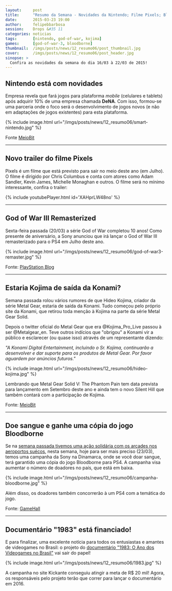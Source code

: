 ```yaml
---
layout:     post
title:      "Resumo da Semana - Novidades da Nintendo; Filme Pixels; Bloodborne; Hideo Kojima; God of War e mais.. "
date:       2015-03-23 19:00
author:     felipebbarbosa
session:    Drops &#35 11
categories: noticias
tags:       [nintendo, god-of-war, kojima]
games:      [god-of-war-3, bloodborne]
thumbnail:  /imgs/posts/news/12_resumo06/post_thumbnail.jpg
cover:      /imgs/posts/news/12_resumo06/post_header.jpg
sinopse: >
  Confira as novidades da semana do dia 16/03 à 22/03 de 2015!
---
```

## Nintendo está com novidades

Empresa revela que fará jogos para plataforma *mobile* (celulares e tablets) após adquirir 10% de uma empresa chamada **DeNA**. Com isso, formou-se uma parceria onde o foco será o desenvolvimento de jogos novos (e não em adaptações de jogos existentes) para esta plataforma.

{% include image.html url="/imgs/posts/news/12_resumo06/smart-nintendo.jpg" %}

Fonte [MeioBit](http://meiobit.com/312308/nintendo-se-rende-aos-smartphones-e-anuncia-novo-console/)

---

## Novo trailer do filme Pixels

Pixels é um filme que está previsto para sair no meio deste ano (em Julho). O filme é dirigido por Chris Columbus e conta com atores como Adam Sandler, Kevin James, Michelle Monaghan e outros. O filme será no mínimo interessante, confira o trailer:

{% include youtubePlayer.html id='XAHprLW48no' %}

---

## God of War III Remasterized

Sexta-feira passada (20/03) a série God of War completou 10 anos! Como presente de aniversário, a Sony anunciou que irá lançar o God of War III remasterizado para o PS4 em Julho deste ano.

{% include image.html url="/imgs/posts/news/12_resumo06/god-of-war3-remaster.jpg" %}

Fonte: [PlayStation Blog](http://blog.br.playstation.com/2015/03/20/god-of-war-iii-remastered-ps4-lanca-em-14-de-julho/)

---

## Estaria Kojima de saída da Konami?

Semana passada rolou vários rumores de que Hideo Kojima, criador da série Metal Gear, estaria de saída da Konami. Tudo começou pelo próprio site da Konami, que retirou toda menção à Kojima na parte da série Metal Gear Solid.

Depois o twitter oficial do Metal Gear que era @Kojima_Pro_Live passou à ser @Metalgear_en. Teve outros indícios que "obrigou" a Konami vir a público e esclarecer (ou quase isso) através de um representante dizendo:

*"A Konami Digital Entertainment, incluindo o Sr. Kojima, continuarão a desenvolver e dar suporte para os produtos de Metal Gear. Por favor aguardem por anúncios futuros."*

{% include image.html url="/imgs/posts/news/12_resumo06/hideo-kojima.jpg" %}

Lembrando que Metal Gear Solid V: The Phantom Pain tem data prevista para lançamento em Setembro deste ano e ainda tem o novo Silent Hill que também contará com a participação de Kojima.

Fonte: [MeioBit](http://meiobit.com/312532/hideo-kojima-estaria-prestes-a-deixar-a-konami/)

---

## Doe sangue e ganhe uma cópia do jogo Bloodborne

Se na [semana passada tivemos uma ação solidária com os arcades nos aeroportos suécos](/noticias/2015/03/16/resumo-da-semana.html), nesta semana, hoje para ser mais preciso (23/03), temos uma campanha da Sony na Dinamarca, onde se você doar sangue, terá garantido uma cópia do jogo Bloodborne para PS4. A campanha visa aumentar o número de doadores no país, que está em baixa.

{% include image.html url="/imgs/posts/news/12_resumo06/campanha-bloodborne.jpg" %}

Além disso, os doadores também concorrerão à um PS4 com a temática do jogo.

Fonte: [GameHall](http://gamehall.uol.com.br/v10/doe-sangue-e-ganhe-uma-copia-de-bloodborne/)

---

## Documentário "1983" está financiado!

E para finalizar, uma excelente notícia para todos os entusiastas e amantes de videogames no Brasil: o projeto do [documentário "1983: O Ano dos Videogames no Brasil"](/noticias/2015/03/03/documentario-1983-ano-dos-videogames-no-brasil.html) vai sair do papel!

{% include image.html url="/imgs/posts/news/12_resumo06/1983.jpg" %}

A campanha no site Kickante conseguiu atingir a meta de R$ 20 mil! Agora, os responsáveis pelo projeto terão que correr para lançar o documentário em 2016.

